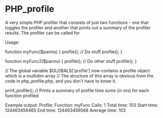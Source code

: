 # PHP_profile
A very simple PHP profiler that consists of just two functions - one that toggles the profiler and another that prints out a summary of the profiler results. The profiler can be called for 

Usage:

function myFunc($parms) {
  profile();
  // Do stuff
  profile();
}

function myFunc2($parms) {
  profile();
  // Do other stuff
  profile();
}

// The global variable $GLOBALS['profile'] now contains a profile object which is a multidim array
// The structure of this array is obvious from the code in php_profile.php, and you don't have to know it.

print_profile();    // Prints a summary of profile time sums (in ms) for each function profiled

Example output:
Profile:
  Function: myFunc
  Calls:  1
  Total time: 103
  Start time: 124463456465
  End time: 124463456568
  Average time: 103
